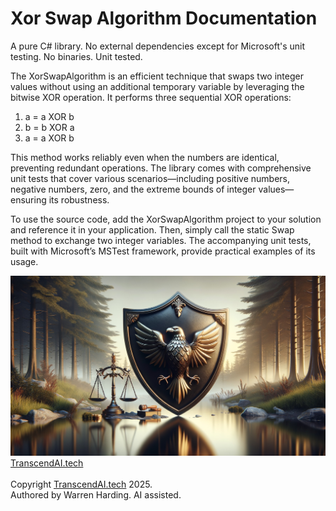 # Xor Swap Algorithm Documentation

A pure C# library. No external dependencies except for Microsoft's unit testing. No binaries. Unit tested.

The XorSwapAlgorithm is an efficient technique that swaps two integer values without using an additional temporary variable by leveraging the bitwise XOR operation. It performs three sequential XOR operations:
1. a = a XOR b
2. b = b XOR a
3. a = a XOR b

This method works reliably even when the numbers are identical, preventing redundant operations. The library comes with comprehensive unit tests that cover various scenarios—including positive numbers, negative numbers, zero, and the extreme bounds of integer values—ensuring its robustness.

To use the source code, add the XorSwapAlgorithm project to your solution and reference it in your application. Then, simply call the static Swap method to exchange two integer variables. The accompanying unit tests, built with Microsoft’s MSTest framework, provide practical examples of its usage.

![AI Image](aiimage.jpg)
[TranscendAI.tech](https://TranscendAI.tech)<br>
<br>
Copyright [TranscendAI.tech](https://TranscendAI.tech) 2025.</br>
Authored by Warren Harding. AI assisted.